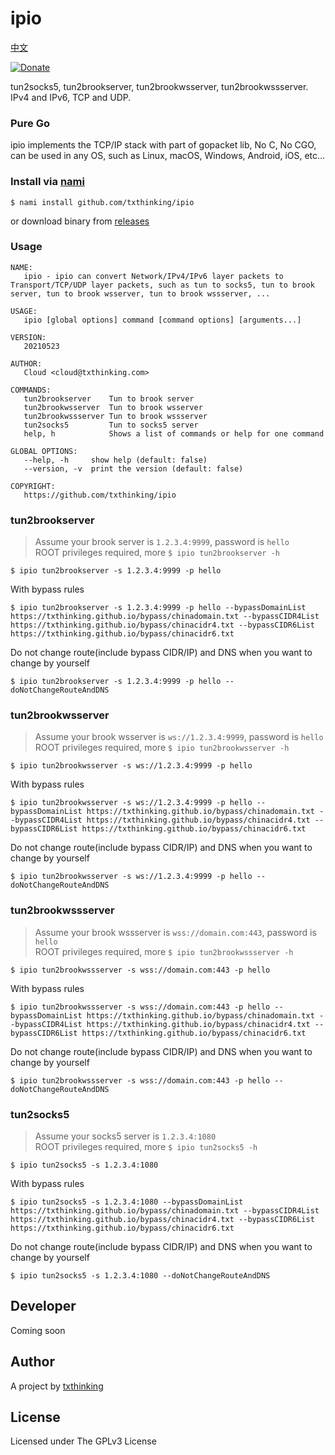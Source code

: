 # ipio

[中文](README_ZH.md)

[![Donate](https://img.shields.io/badge/Support-Donate-ff69b4.svg)](https://www.txthinking.com/opensource-support.html)

tun2socks5, tun2brookserver, tun2brookwsserver, tun2brookwssserver. IPv4 and IPv6, TCP and UDP.

### Pure Go

ipio implements the TCP/IP stack with part of gopacket lib, No C, No CGO, can be used in any OS, such as Linux, macOS, Windows, Android, iOS, etc...

### Install via [nami](https://github.com/txthinking/nami)

```
$ nami install github.com/txthinking/ipio
```

or download binary from [releases](https://github.com/txthinking/ipio/releases)

### Usage

```
NAME:
   ipio - ipio can convert Network/IPv4/IPv6 layer packets to Transport/TCP/UDP layer packets, such as tun to socks5, tun to brook server, tun to brook wsserver, tun to brook wssserver, ...

USAGE:
   ipio [global options] command [command options] [arguments...]

VERSION:
   20210523

AUTHOR:
   Cloud <cloud@txthinking.com>

COMMANDS:
   tun2brookserver    Tun to brook server
   tun2brookwsserver  Tun to brook wsserver
   tun2brookwssserver Tun to brook wssserver
   tun2socks5         Tun to socks5 server
   help, h            Shows a list of commands or help for one command

GLOBAL OPTIONS:
   --help, -h     show help (default: false)
   --version, -v  print the version (default: false)

COPYRIGHT:
   https://github.com/txthinking/ipio
```

### tun2brookserver

> Assume your brook server is `1.2.3.4:9999`, password is `hello`<br/>
> ROOT privileges required, more `$ ipio tun2brookserver -h`

```
$ ipio tun2brookserver -s 1.2.3.4:9999 -p hello
```
With bypass rules
```
$ ipio tun2brookserver -s 1.2.3.4:9999 -p hello --bypassDomainList https://txthinking.github.io/bypass/chinadomain.txt --bypassCIDR4List https://txthinking.github.io/bypass/chinacidr4.txt --bypassCIDR6List https://txthinking.github.io/bypass/chinacidr6.txt
```
Do not change route(include bypass CIDR/IP) and DNS when you want to change by yourself
```
$ ipio tun2brookserver -s 1.2.3.4:9999 -p hello --doNotChangeRouteAndDNS
```

### tun2brookwsserver

> Assume your brook wsserver is `ws://1.2.3.4:9999`, password is `hello`<br/>
> ROOT privileges required, more `$ ipio tun2brookwsserver -h`

```
$ ipio tun2brookwsserver -s ws://1.2.3.4:9999 -p hello
```
With bypass rules
```
$ ipio tun2brookwsserver -s ws://1.2.3.4:9999 -p hello --bypassDomainList https://txthinking.github.io/bypass/chinadomain.txt --bypassCIDR4List https://txthinking.github.io/bypass/chinacidr4.txt --bypassCIDR6List https://txthinking.github.io/bypass/chinacidr6.txt
```
Do not change route(include bypass CIDR/IP) and DNS when you want to change by yourself
```
$ ipio tun2brookwsserver -s ws://1.2.3.4:9999 -p hello --doNotChangeRouteAndDNS
```

### tun2brookwssserver

> Assume your brook wssserver is `wss://domain.com:443`, password is `hello`<br/>
> ROOT privileges required, more `$ ipio tun2brookwssserver -h`

```
$ ipio tun2brookwssserver -s wss://domain.com:443 -p hello
```
With bypass rules
```
$ ipio tun2brookwssserver -s wss://domain.com:443 -p hello --bypassDomainList https://txthinking.github.io/bypass/chinadomain.txt --bypassCIDR4List https://txthinking.github.io/bypass/chinacidr4.txt --bypassCIDR6List https://txthinking.github.io/bypass/chinacidr6.txt
```
Do not change route(include bypass CIDR/IP) and DNS when you want to change by yourself
```
$ ipio tun2brookwssserver -s wss://domain.com:443 -p hello --doNotChangeRouteAndDNS
```

### tun2socks5

> Assume your socks5 server is `1.2.3.4:1080`<br/>
> ROOT privileges required, more `$ ipio tun2socks5 -h`

```
$ ipio tun2socks5 -s 1.2.3.4:1080
```
With bypass rules
```
$ ipio tun2socks5 -s 1.2.3.4:1080 --bypassDomainList https://txthinking.github.io/bypass/chinadomain.txt --bypassCIDR4List https://txthinking.github.io/bypass/chinacidr4.txt --bypassCIDR6List https://txthinking.github.io/bypass/chinacidr6.txt
```
Do not change route(include bypass CIDR/IP) and DNS when you want to change by yourself
```
$ ipio tun2socks5 -s 1.2.3.4:1080 --doNotChangeRouteAndDNS
```

## Developer

Coming soon

## Author

A project by [txthinking](https://www.txthinking.com)

## License

Licensed under The GPLv3 License
